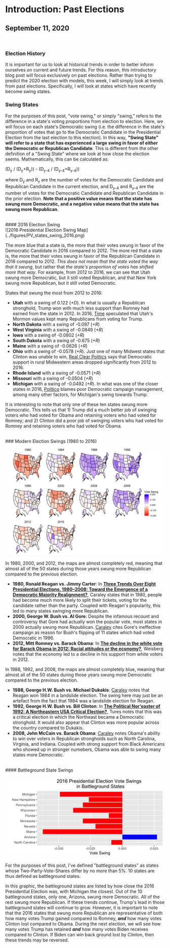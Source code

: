 # Introduction: Past Elections

## September 11, 2020

<br> 

### Election History

It is important for us to look at historical trends in order to better inform ourselves on current and future trends. For this reason, this introductory blog post will focus exclusively on past elections. Rather than trying to predict the 2020 election with models, this week, I will simply look at trends from past elections. Specifically, I will look at states which have recently become swing states.

### Swing States

For the purposes of this post, "vote swing," or simply "swing," refers to the difference in a state's voting proportions from election to election. Here, we will focus on each state's Democratic swing (i.e. the difference in the state's proportion of votes that go to the Democratic Candidate in the Presidential Election from the last election to this election). In this way, **"Swing State" will refer to a state that has experienced a large swing in favor of either the Democratic or Republican Candidate**. This is different from the other definition of a "Swing State" where we look at how close the election seems. Mathematically, this can be calculated as:

(D<sub>y</sub> / (D<sub>y</sub>+R<sub>y</sub>)) - (D<sub>y-4</sub> / (D<sub>y-4</sub>+R<sub>y-4</sub>))

where D<sub>y</sub> and R<sub>y</sub> are the number of votes for the Democratic Candidate and Republican Candidate in the current election, and D<sub>y-4</sub> and R<sub>y-4</sub> are the number of votes for the Democratic Candidate and Republican Candidate in the prior election. **Note that a positive value means that the state has swung more Democratic, and a negative value means that the state has swung more Republican**. 

<br>
#### 2016 Election Swing
<br> 
![2016 Presidential Election Swing Map](../figures/PV_states_swing_2016.png)

The more blue that a state is, the more that their votes swung in favor of the Democratic Candidate in 2016 compared to 2012. The more red that a state is, the more that their votes swung in favor of the Republican Candidate in 2016 compared to 2012. *This does not mean that the state voted the way that it swung*, but rather that *the state's proportion of votes has shifted more that way*. For example, from 2012 to 2016, we can see that Utah swung more Democratic, but it still voted Republican, and that New York swung more Republican, but it still voted Democratic. 

States that swung the most from 2012 to 2016:

* **Utah** with a swing of 0.122 (*+D*). In what is usually a Republican stronghold, Trump won with much less support than Romney had earned from the state in 2012. In 2016, [Time](https://time.com/4397192/donald-trump-utah-gary-johnson/) speculated that Utah's Mormon values kept many Republicans from voting for Trump.
* **North Dakota** with a swing of -0.097 (*+R*)
* **West Virginia** with a swing of -0.0849 (*+R*)
* **Iowa** with a swing of -0.0802 (*+R*)
* **South Dakota** with a swing of -0.675 (*+R*)
* **Maine** with a swing of -0.0626 (*+R*)
* **Ohio** with a swing of -0.0578 (*+R*). Just one of many Midwest states that Clinton was unable to win, [Real Clear Politics](https://www.realclearpolitics.com/articles/2017/01/19/how_trump_won_the_midwest_132834.html) says that Democratic support in rural Midwestern areas dropped significantly from 2012 to 2016.
* **Rhode Island** with a swing of -0.0571 (*+R*)
* **Missouri** with a swing of -0.0504 (*+R*)
* **Michigan** with a swing of -0.0492 (*+R*). In what was one of the closer states in 2016, [Politico](https://www.politico.com/story/2016/12/michigan-hillary-clinton-trump-232547) blames poor Democratic campaign management, among many other factors, for Michigan's swing towards Trump.

It is interesting to note that only one of these ten states swung more Democratic. This tells us that 1) Trump did a much better job of swinging voters who had voted for Obama and retaining voters who had voted for Romney; and 2) Clinton did a poor job of swinging voters who had voted for Romney and retaining voters who had voted for Obama.

<br>
### Modern Election Swings (1980 to 2016)
<br> 

![Modern Election Swing Maps](../figures/PV_states_swing.png)

In 1980, 2000, and 2012, the maps are almost completely red, meaning that almost all of the 50 states during those years swung more Republican compared to the previous election.

* **1980, Ronald Reagan vs. Jimmy Carter**: In **[Three Trends Over Eight Presidential Elections, 1980–2008: Toward the Emergence of a Democratic Majority Realignment?](https://www-jstor-org.ezp-prod1.hul.harvard.edu/stable/25655695)**, Caraley states that in 1980, people had become much more likely to split their tickets, voting for the candidate rather than the party. Coupled with Reagan's popularity, this led to many states swinging more Republican.
* **2000, George W. Bush vs. Al Gore**: Despite the infamous recount and controversy that Gore had actually won the popular vote, most states in 2000 actually swung more Republican. [Caraley](https://www-jstor-org.ezp-prod1.hul.harvard.edu/stable/25655695) cites Gore's ineffective campaign as reason for Bush's flipping of 11 states which had voted Democratic in 1996.
* **2012, Mitt Romney vs. Barack Obama**: In **[The decline in the white vote for Barack Obama in 2012: Racial attitudes or the economy?](https://doi.org/10.1016/j.electstud.2014.09.014)**, Weisberg notes that the economy led to a decline in his support from white voters in 2012.

In 1988, 1992, and 2008, the maps are almost completely blue, meaning that almost all of the 50 states during those years swung more Democratic compared to the previous election.

* **1988, George H.W. Bush vs. Michael Dukakis**: [Caraley](https://www-jstor-org.ezp-prod1.hul.harvard.edu/stable/25655695) notes that Reagan won 1984 in a landslide election. The swing here may just be an artefact from the fact that 1984 was a landslide election for Reagan. 
* **1992, George H.W. Bush vs. Bill Clinton**: In **[The Political Nor'easter of 1992: A Northeastern USA Critical Election?](http://search.proquest.com.ezp-prod1.hul.harvard.edu/docview/2204514794?accountid=11311)**, Tures notes that this was a critical election in which the Northeast became a Democratic stronghold. It would also appear that Clinton was more popular across the country compared to Dukakis.
* **2008, John McCain vs. Barack Obama**: [Caraley](https://www-jstor-org.ezp-prod1.hul.harvard.edu/stable/25655695) notes Obama's ability to win over voters in Republican strongholds such as North Carolina, Virginia, and Indiana. Coupled with strong support from Black Americans who showed up in stronger numebers, Obama was able to swing many states more Democratic.


<br>
#### Battleground State Swings
<br>

![Battleground State Swings](../figures/PV_battleground_swing_2016.png)

For the purposes of this post, I've defined "battleground states" as states whose Two-Party-Vote-Shares differ by no more than 5%. 10 states are thus defined as battleground states.

In this graphic, the battleground states are listed by how close the 2016 Presidential Election was, with Michigan the closest. Out of the 10 battleground states, only one, Arizona, swung more Democratic. All of the rest swung more Republican. If these trends continue, Trump's lead in those battleground states will continue to grow. However, it is important to note that the 2016 states that swung more Republican are representative of both how many votes Trump gained compared to Romney, ***and*** how many votes Clinton lost compared to Obama. During the next election, we will see how many votes Trump has retained ***and*** how many votes Biden receives compared to Clinton. If Biden can win back ground lost by Clinton, then these trends may be reversed.